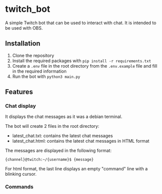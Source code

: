 # twitch_bot

A simple Twitch bot that can be used to interact with chat. It is intended to be used with OBS.

## Installation

1. Clone the repository
2. Install the required packages with `pip install -r requirements.txt`
3. Create a `.env` file in the root directory from the `.env.example` file and fill in the required information
4. Run the bot with `python3 main.py`

## Features

### Chat display

It displays the chat messages as it was a debian terminal.

The bot will create 2 files in the root directory:

- latest_chat.txt: contains the latest chat messages
- latest_chat.html: contains the latest chat messages in HTML format

The messages are displayed in the following format:

```text
{channel}@twitch:~/{username}$ {message}
```

For html format, the last line displays an empty "command" line with a blinking cursor.

### Commands
